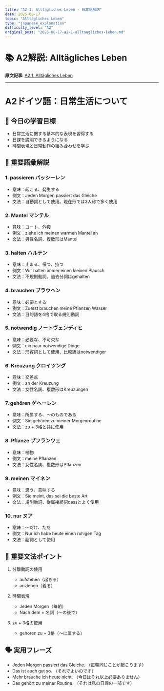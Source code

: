 ```yaml
---
title: "A2 1. Alltägliches Leben - 日本語解説"
date: 2025-06-17
topic: "Alltägliches Leben"
type: "japanese_explanation"
difficulty_level: "A2"
original_post: "2025-06-17-a2-1-alltaegliches-leben.md"
---
```


# 📚 A2解説: Alltägliches Leben

**原文記事**: [A2 1. Alltägliches Leben](../2025-06-17-a2-1-alltaegliches-leben.html)

---

# A2ドイツ語：日常生活について

## 🎯 今日の学習目標
- 日常生活に関する基本的な表現を習得する
- 日課を説明できるようになる
- 時間表現と日常動作の組み合わせを学ぶ

## 📖 重要語彙解説

### 1. passieren パッシーレン
- 意味：起こる、発生する
- 例文：Jeden Morgen passiert das Gleiche
- 文法：自動詞として使用。現在形では3人称で多く使用

### 2. Mantel マンテル
- 意味：コート、外套
- 例文：ziehe ich meinen warmen Mantel an
- 文法：男性名詞、複数形はMäntel

### 3. halten ハルテン
- 意味：止まる、保つ、持つ
- 例文：Wir halten immer einen kleinen Plausch
- 文法：不規則動詞、過去分詞はgehalten

### 4. brauchen ブラウヘン
- 意味：必要とする
- 例文：Zuerst brauchen meine Pflanzen Wasser
- 文法：目的語を4格で取る規則動詞

### 5. notwendig ノートヴェンディヒ
- 意味：必要な、不可欠な
- 例文：ein paar notwendige Dinge
- 文法：形容詞として使用、比較級はnotwendiger

### 6. Kreuzung クロイツング
- 意味：交差点
- 例文：an der Kreuzung
- 文法：女性名詞、複数形はKreuzungen

### 7. gehören ゲヘーレン
- 意味：所属する、～のものである
- 例文：Sie gehören zu meiner Morgenroutine
- 文法：zu + 3格と共に使用

### 8. Pflanze プフランツェ
- 意味：植物
- 例文：meine Pflanzen
- 文法：女性名詞、複数形はPflanzen

### 9. meinen マイネン
- 意味：思う、意味する
- 例文：Sie meint, das sei die beste Art
- 文法：規則動詞、従属接続詞dassとよく使用

### 10. nur ヌア
- 意味：～だけ、ただ
- 例文：Nur ich habe heute einen ruhigen Tag
- 文法：副詞として使用

## 📝 重要文法ポイント
1. 分離動詞の使用
   - aufstehen（起きる）
   - anziehen（着る）

2. 時間表現
   - Jeden Morgen（毎朝）
   - Nach dem + 名詞（～の後で）

3. zu + 3格の使用
   - gehören zu + 3格（～に属する）

## 🗣️ 実用フレーズ
- Jeden Morgen passiert das Gleiche.
（毎朝同じことが起こります）
- Das ist auch gut so.
（それでよいのです）
- Mehr brauche ich heute nicht.
（今日はそれ以上必要ありません）
- Das gehört zu meiner Routine.
（それは私の日課の一部です）
